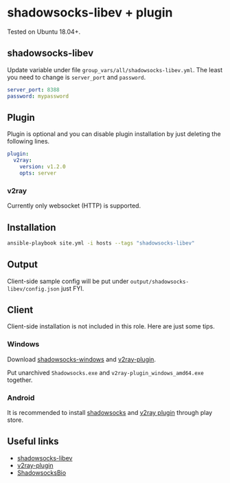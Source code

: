 # shadowsocks-libev + plugin

Tested on Ubuntu 18.04+.

## shadowsocks-libev

Update variable under file `group_vars/all/shadowsocks-libev.yml`. The least you need to change is `server_port` and `password`.

```yml
server_port: 8388
password: mypassword
```

## Plugin

Plugin is optional and you can disable plugin installation by just deleting the following lines.

```yml
plugin:
  v2ray:
    version: v1.2.0
    opts: server
```

### v2ray

Currently only websocket (HTTP) is supported.

## Installation

```bash
ansible-playbook site.yml -i hosts --tags "shadowsocks-libev"
```

## Output

Client-side sample config will be put under `output/shadowsocks-libev/config.json` just FYI.

## Client

Client-side installation is not included in this role. Here are just some tips.

### Windows

Download [shadowsocks-windows](https://github.com/shadowsocks/shadowsocks-windows/releases) and [v2ray-plugin](https://github.com/shadowsocks/v2ray-plugin/releases).

Put unarchived `Shadowsocks.exe` and `v2ray-plugin_windows_amd64.exe` together.

### Android

It is recommended to install [shadowsocks](https://play.google.com/store/apps/details?id=com.github.shadowsocks) and [v2ray plugin](https://play.google.com/store/apps/details?id=com.github.shadowsocks.plugin.v2ray) through play store.

## Useful links

* [shadowsocks-libev](https://github.com/shadowsocks/shadowsocks-libev)
* [v2ray-plugin](https://github.com/shadowsocks/v2ray-plugin)
* [ShadowsocksBio](https://github.com/JadaGates/ShadowsocksBio)
